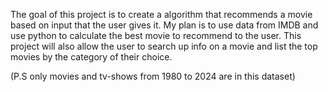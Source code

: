 The goal of this project is to create a algorithm that recommends a movie based on input that the user gives it. My plan is to use data from IMDB and use python to calculate the best movie to recommend to the user. This project will also allow the user to search up info on a movie and list the top movies by the category of their choice.

(P.S only movies and tv-shows from 1980 to 2024 are in this dataset)
